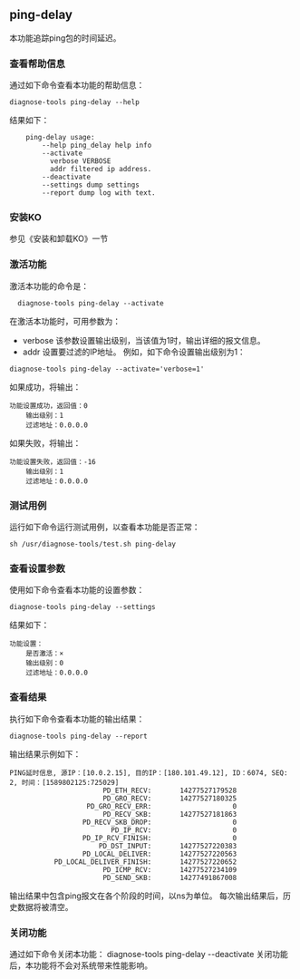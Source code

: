 ## ping-delay

本功能追踪ping包的时间延迟。

###  查看帮助信息
通过如下命令查看本功能的帮助信息：
```
diagnose-tools ping-delay --help
```
结果如下：
```
    ping-delay usage:
        --help ping_delay help info
        --activate
          verbose VERBOSE
          addr filtered ip address.
        --deactivate
        --settings dump settings
        --report dump log with text.
```

###  安装KO
参见《安装和卸载KO》一节
###  激活功能
激活本功能的命令是：
```
  diagnose-tools ping-delay --activate
```
在激活本功能时，可用参数为：
* verbose 该参数设置输出级别，当该值为1时，输出详细的报文信息。
* addr 设置要过滤的IP地址。
例如，如下命令设置输出级别为1：
```
diagnose-tools ping-delay --activate='verbose=1'
```
如果成功，将输出：
```
功能设置成功，返回值：0
    输出级别：1
    过滤地址：0.0.0.0
```
如果失败，将输出：
```
功能设置失败，返回值：-16
    输出级别：1
    过滤地址：0.0.0.0
```

###  测试用例
运行如下命令运行测试用例，以查看本功能是否正常：
```
sh /usr/diagnose-tools/test.sh ping-delay
```

###  查看设置参数
使用如下命令查看本功能的设置参数：
```
diagnose-tools ping-delay --settings
```
结果如下：
```
功能设置：
    是否激活：×
    输出级别：0
    过滤地址：0.0.0.0
```
###  查看结果

执行如下命令查看本功能的输出结果：
```
diagnose-tools ping-delay --report
```

输出结果示例如下：
```
PING延时信息, 源IP：[10.0.2.15], 目的IP：[180.101.49.12], ID：6074, SEQ: 2, 时间：[1589802125:725029]
                       PD_ETH_RECV:       14277527179528
                       PD_GRO_RECV:       14277527180325
                   PD_GRO_RECV_ERR:                    0
                       PD_RECV_SKB:       14277527181863
                  PD_RECV_SKB_DROP:                    0
                         PD_IP_RCV:                    0
                  PD_IP_RCV_FINISH:                    0
                      PD_DST_INPUT:       14277527220383
                  PD_LOCAL_DELIVER:       14277527220563
           PD_LOCAL_DELIVER_FINISH:       14277527220652
                       PD_ICMP_RCV:       14277527234109
                       PD_SEND_SKB:       14277491867008
```

输出结果中包含ping报文在各个阶段的时间，以ns为单位。
每次输出结果后，历史数据将被清空。

###  关闭功能
通过如下命令关闭本功能：
diagnose-tools ping-delay --deactivate
关闭功能后，本功能将不会对系统带来性能影响。

